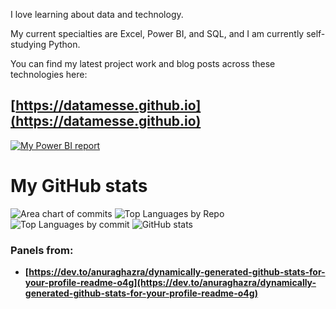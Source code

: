 I love learning about data and technology.

My current specialties are Excel, Power BI, and SQL, and I am currently self-studying Python.

You can find my latest project work and blog posts across these technologies here:

## [https://datamesse.github.io](https://datamesse.github.io)

[![My Power BI report](https://github.com/datamesse/datamesse.github.io/blob/main/src/assets-portfolio/img-2022-12-portfolio-website-react-v3.gif?raw=true)](https://datamesse.github.io)


# My GitHub stats

![Area chart of commits](https://github-profile-summary-cards.vercel.app/api/cards/profile-details?username=datamesse&theme=nord_bright)
![Top Languages by Repo](http://github-profile-summary-cards.vercel.app/api/cards/repos-per-language?username=datamesse&theme=nord_bright) ![Top Languages by commit](http://github-profile-summary-cards.vercel.app/api/cards/most-commit-language?username=datamesse&theme=nord_bright)
![GitHub stats](http://github-profile-summary-cards.vercel.app/api/cards/stats?username=datamesse&theme=nord_bright)

### Panels from:
* **[https://dev.to/anuraghazra/dynamically-generated-github-stats-for-your-profile-readme-o4g](https://dev.to/anuraghazra/dynamically-generated-github-stats-for-your-profile-readme-o4g)**
